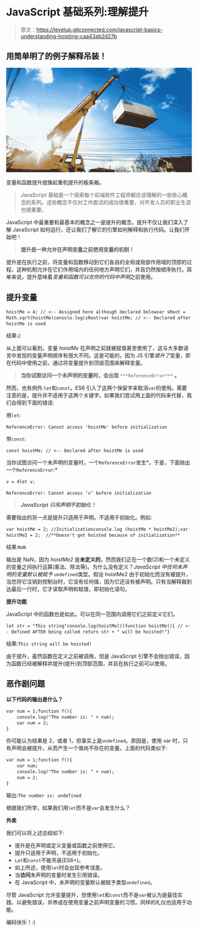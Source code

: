 # JavaScript 基础系列:理解提升

> 原文：<https://levelup.gitconnected.com/javascript-basics-understanding-hoisting-caa43ab2d27b>

## 用简单明了的例子解释吊装！

![](img/dbf0912da3b49fcc94681418a60bba90.png)

变量和函数提升就像起重机提升的板条箱。

> JavaScript 基础是一个探索每个前端软件工程师都应该理解的一些核心概念的系列。这些概念不仅对工作面试的成功很重要，对开发人员的职业生涯也很重要。

JavaScript 中最重要和最基本的概念之一是提升的概念。提升不仅让我们深入了解 JavaScript 如何运行，还让我们了解它的引擎如何解释和执行代码。让我们开始吧！

> **提升是一种允许在声明变量之前使用变量的机制！**

提升是在执行之前，将变量和函数移动到它们各自的全局或局部作用域的顶部的过程。这种机制允许在它们作用域内的任何地方声明它们，并且仍然按顺序执行。简单来说，提升意味着*变量和函数可以在你的代码中声明*之前使用。

## 提升变量

```
hoistMe = 4; // <-- Assigned here although declared belowvar sRoot = Math.sqrt(hoistMe)console.log(sRoot)var hoistMe; // <-- Declared after hoistMe is used
```

结果:`2`

从上面可以看到，变量 *hoistMe* 在声明之前就被赋值甚至使用了，这与大多数语言中发现的变量声明顺序有很大不同。这是可能的，因为 JS 引擎*提升了*变量，即在代码中使用之前，通过将变量提升到顶层范围来解释变量。

> **当你试图访问一个未声明的变量时，会出现** `***ReferenceError***` **。**

然而，也有例外:`let`和`const`。ES6 引入了这两个保留字来取消`var`的使用。需要注意的是，提升并不适用于这两个关键字。如果我们尝试用上面的代码来代替，我们会得到下面的错误:

用`let`:

```
ReferenceError: Cannot access 'hoistMe' before initialization
```

带`const`:

```
const hoistMe; // <-- Declared after hoistMe is used
```

当你试图访问一个未声明的变量时，一个`ReferenceError`发生*。于是，下面抛出一个`ReferenceError`:*

```
v = 4let v;
```

`ReferenceError: Cannot access ‘v’ before initialization`

> ***JavaScript 只吊声明不初始化！***

需要指出的另一点是提升只适用于声明，不适用于初始化。例如:

```
var hoistMe = 2; //Initializationconsole.log (hoistMe * hoistMe2);var hoistMe2 = 2;  //**Doesn't get hoisted because of initialization**
```

结果:`NaN`

输出是 NaN，因为 *hoistMe2* 是**未定义的**，然而我们正在一个数(2)和一个未定义的变量之间执行运算(乘法、除法等)。为什么没有定义？*JavaScript 中任何未声明的变量默认被赋予* `undefined`类型。假设 hoistMe2 由于初始化而没有被提升，当您将它注销到控制台时，它没有任何值，因为它还没有被声明。只有当解释器到达最后一行时，它才读取声明和赋值，即初始化语句。

**提升功能**

JavaScript 中的函数也是如此。可以在同一范围内调用它们之前定义它们。

```
let str = "This string"console.log(hoistMe())function hoistMe(){ // <-- Defined AFTER being called return str + " will be hoisted!"}
```

结果:`This string will be hoisted!`

由于提升，虽然函数在定义之前被调用，但是 JavaScript 引擎不会抛出错误，因为函数已经被解释并提升(提升)到顶部范围，并且在执行之前可以使用。

## 恶作剧问题

**以下代码的输出是什么？**

```
var num = 1;function f(){ 
    console.log("The number is: " + num);
    var num = 2;
}
```

你可能认为结果是 2，或者 1，但事实上是`undefined`。原因是，使用 var 时，只有声明会被提升，从而产生一个值尚不存在的变量。上面的代码类似于:

```
var num = 1;function f(){
    var num;
    console.log("The number is: " + num);
    num = 2;
}
```

输出:`The number is: undefined`

根据我们所学，如果我们用`let`而不是`var`会发生什么？

**外卖**

我们可以将上述总结如下:

*   提升是在声明或定义变量或函数之前使用它。
*   提升只适用于声明，不适用于初始化。
*   `Let`和`const`不能吊装(ES6+)。
*   如上所述，使用`let`时会出现参考误差。
*   当**访问**未声明的变量时发生引用错误。
*   在 JavaScript 中，未声明的变量默认被赋予类型`undefined`。

尽管 JavaScript 允许变量提升，但使用`let`和`const`而不是`var`被认为是最佳实践，以避免错误，并养成在使用变量之前声明变量的习惯。同样的礼仪也适用于功能。

编码快乐！:)